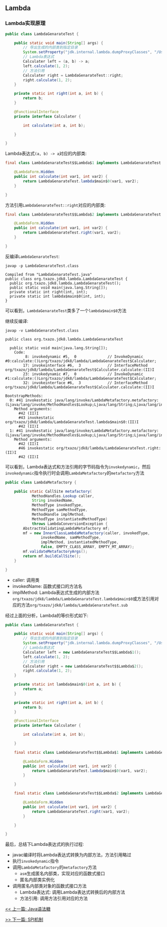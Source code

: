 ## Lambda

### Lambda实现原理

```java
public class LambdaGenarateTest {

    public static void main(String[] args) {
        // 导出生成的内部类到指定目录
        System.setProperty("jdk.internal.lambda.dumpProxyClasses", "/Users/txazo/TxazoProject/java/target/classes");
        // Lambda表达式
        Calculater left = (a, b) -> a;
        left.calculate(1, 2);
        // 方法引用
        Calculater right = LambdaGenarateTest::right;
        right.calculate(1, 2);
    }

    private static int right(int a, int b) {
        return b;
    }

    @FunctionalInterface
    private interface Calculater {

        int calculate(int a, int b);

    }

}
```

Lambda表达式`(a, b) -> a`对应的内部类:

```java
final class LambdaGenarateTest$$Lambda$1 implements LambdaGenarateTest.Calculater {

    @LambdaForm.Hidden
    public int calculate(int var1, int var2) {
        return LambdaGenarateTest.lambda$main$0(var1, var2);
    }

}
```

方法引用`LambdaGenarateTest::right`对应的内部类:

```java
final class LambdaGenarateTest$$Lambda$2 implements LambdaGenarateTest.Calculater {

    @LambdaForm.Hidden
    public int calculate(int var1, int var2) {
        return LambdaGenarateTest.right(var1, var2);
    }

}
```

反编译`LambdaGenarateTest`:

```linux
javap -p LambdaGenarateTest.class
```

```console
Compiled from "LambdaGenarateTest.java"
public class org.txazo.jdk8.lambda.LambdaGenarateTest {
  public org.txazo.jdk8.lambda.LambdaGenarateTest();
  public static void main(java.lang.String[]);
  private static int right(int, int);
  private static int lambda$main$0(int, int);
}
```

可以看到，`LambdaGenarateTest`类多了一个`lambda$main$0`方法

继续反编译:

```linux
javap -v LambdaGenarateTest.class
```

```console
public class org.txazo.jdk8.lambda.LambdaGenarateTest

  public static void main(java.lang.String[]);
    Code:
         8: invokedynamic #5,  0              // InvokeDynamic #0:calculate:()Lorg/txazo/jdk8/lambda/LambdaGenarateTest$Calculater;
        17: invokeinterface #6,  3            // InterfaceMethod org/txazo/jdk8/lambda/LambdaGenarateTest$Calculater.calculate:(II)I
        23: invokedynamic #7,  0              // InvokeDynamic #1:calculate:()Lorg/txazo/jdk8/lambda/LambdaGenarateTest$Calculater;
        32: invokeinterface #6,  3            // InterfaceMethod org/txazo/jdk8/lambda/LambdaGenarateTest$Calculater.calculate:(II)I

BootstrapMethods:
  0: #41 invokestatic java/lang/invoke/LambdaMetafactory.metafactory:(Ljava/lang/invoke/MethodHandles$Lookup;Ljava/lang/String;Ljava/lang/invoke/MethodType;Ljava/lang/invoke/MethodType;Ljava/lang/invoke/MethodHandle;Ljava/lang/invoke/MethodType;)Ljava/lang/invoke/CallSite;
    Method arguments:
      #42 (II)I
      #43 invokestatic org/txazo/jdk8/lambda/LambdaGenarateTest.lambda$main$0:(II)I
      #42 (II)I
  1: #41 invokestatic java/lang/invoke/LambdaMetafactory.metafactory:(Ljava/lang/invoke/MethodHandles$Lookup;Ljava/lang/String;Ljava/lang/invoke/MethodType;Ljava/lang/invoke/MethodType;Ljava/lang/invoke/MethodHandle;Ljava/lang/invoke/MethodType;)Ljava/lang/invoke/CallSite;
    Method arguments:
      #42 (II)I
      #46 invokestatic org/txazo/jdk8/lambda/LambdaGenarateTest.right:(II)I
      #42 (II)I
```

可以看到，Lambda表达式和方法引用的字节码指令为`invokedynamic`，然后`invokedynamic`指令执行时会调用`LambdaMetafactory`的`metafactory`方法

```java
public class LambdaMetafactory {

    public static CallSite metafactory(
            MethodHandles.Lookup caller,
            String invokedName,
            MethodType invokedType,
            MethodType samMethodType,
            MethodHandle implMethod,
            MethodType instantiatedMethodType)
            throws LambdaConversionException {
        AbstractValidatingLambdaMetafactory mf;
        mf = new InnerClassLambdaMetafactory(caller, invokedType,
                invokedName, samMethodType,
                implMethod, instantiatedMethodType,
                false, EMPTY_CLASS_ARRAY, EMPTY_MT_ARRAY);
        mf.validateMetafactoryArgs();
        return mf.buildCallSite();
    }

}
```

* caller: 调用类
* invokedName: 函数式接口的方法名
* implMethod: Lambda表达式生成的内部方法`org/txazo/jdk8/lambda/LambdaGenarateTest.lambda$main$0`或方法引用对应的方法`org/txazo/jdk8/lambda/LambdaGenarateTest.sub`

经过上面的分析，Lambda的等价形式如下:

```java
public class LambdaGenarateTest {

    public static void main(String[] args) {
        // 导出生成的内部类到指定目录
        System.setProperty("jdk.internal.lambda.dumpProxyClasses", "/Users/txazo/TxazoProject/java/target/classes");
        // Lambda表达式
        Calculater left = new LambdaGenarateTest$$Lambda$1();
        left.calculate(1, 2);
        // 方法引用
        Calculater right = new LambdaGenarateTest$$Lambda$2();
        right.calculate(1, 2);
    }

    private static int lambda$main$0(int a, int b) {
        return a;
    }

    private static int right(int a, int b) {
        return b;
    }

    @FunctionalInterface
    private interface Calculater {

        int calculate(int a, int b);

    }

    final static class LambdaGenarateTest$$Lambda$1 implements LambdaGenarateTest.Calculater {

        @LambdaForm.Hidden
        public int calculate(int var1, int var2) {
            return LambdaGenarateTest.lambda$main$0(var1, var2);
        }

    }

    final static class LambdaGenarateTest$$Lambda$2 implements LambdaGenarateTest.Calculater {

        @LambdaForm.Hidden
        public int calculate(int var1, int var2) {
            return LambdaGenarateTest.right(var1, var2);
        }

    }

}
```

最后，总结下Lambda表达式的执行过程:

* javac编译时将Lambda表达式转换为内部方法，方法引用略过
* 执行`invokedynamic`指令
* 调用`LambdaMetafactory`的`metafactory`方法
    * `asm`生成匿名内部类，实现对应的函数式接口
    * 匿名内部类实例化
* 调用匿名内部类对象的函数式接口方法
    * Lambda表达式: 调用Lambda表达式转换后的内部方法
    * 方法引用: 调用方法引用对应的方法


[<< 上一篇: Java语法糖](2-Java基础/Java语法糖.md)

[>> 下一篇: SPI机制](2-Java基础/SPI机制.md)

